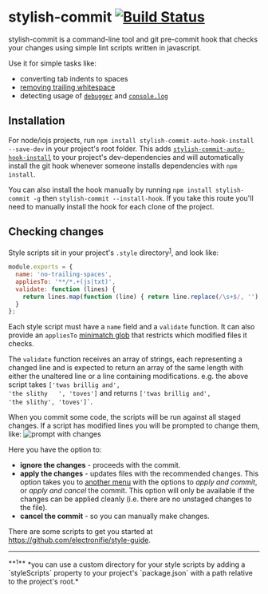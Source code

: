 stylish-commit [![Build Status](https://travis-ci.org/electronifie/stylish-commit.svg)](https://travis-ci.org/electronifie/stylish-commit)
==============
stylish-commit is a command-line tool and git pre-commit hook that checks your changes using simple lint scripts 
written in javascript.

Use it for simple tasks like:
 - converting tab indents to spaces
 - [removing trailing whitespace](https://github.com/electronifie/style-guide/blob/master/no-trailing-spaces.js)
 - detecting usage of [`debugger`](https://github.com/electronifie/style-guide/blob/master/no-debugger.js) and
   [`console.log`](https://github.com/electronifie/style-guide/blob/master/no-console.js)

Installation
------------

For node/iojs projects, run `npm install stylish-commit-auto-hook-install --save-dev` in your project's root folder. This adds
[`stylish-commit-auto-hook-install`](https://github.com/electronifie/stylish-commit-auto-hook-install)
to your project's dev-dependencies and will automatically install the git hook whenever someone installs 
dependencies with `npm install`.

You can also install the hook manually by running `npm install stylish-commit -g` then `stylish-commit --install-hook`. If
you take this route you'll need to manually install the hook for each clone of the project.

Checking changes
----------------

Style scripts sit in your project's `.style` directory<sup>[1](#alternative-dir)</sup>, and look like:
```javascript
module.exports = {
  name: 'no-trailing-spaces',
  appliesTo: '**/*.+(js|txt)',
  validate: function (lines) {
    return lines.map(function (line) { return line.replace(/\s+$/, ''); });
  }
};
```
Each style script must have a `name` field and a `validate` function. It can also provide an `appliesTo`
[minimatch glob](https://github.com/isaacs/minimatch) that restricts which modified files it checks.

The `validate` function receives an array of strings, each representing a changed line and is expected to 
return an array of the same length with either the unaltered line or a line containing modifications. 
e.g. the above script takes  <code>['twas brillig and', 'the slithy	&nbsp;	', 'toves']</code> and returns 
<code>['twas brillig and', 'the slithy', 'toves']`</code>.

When you commit some code, the scripts will be run against all staged changes. If a script has modified 
lines you will be prompted to change them, like:
![prompt with changes](http://f.cl.ly/items/1R303o1t1R2j3r2g0m0L/2015-07-07%20at%2010.55%20PM.png)

Here you have the option to:
 - **ignore the changes** - proceeds with the commit.
 - **apply the changes** - updates files with the recommended changes. This option takes you to 
   [another menu](http://f.cl.ly/items/373x3U3A2s1s090j0V0v/2015-07-07%20at%2010.56%20PM.png) with the 
   options to *apply and commit*, or *apply and cancel* the commit. This option will only be available if the 
   changes can be applied cleanly (i.e. there are no unstaged changes to the file).
 - **cancel the commit** - so you can manually make changes.

There are some scripts to get you started at https://github.com/electronifie/style-guide.

<hr>
<sup id="alternative-dir">**1**</sup> *you can use a custom directory for your style scripts by adding a `styleScripts` property to your project's `package.json` with a path relative to the project's root.*
